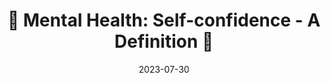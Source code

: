 ---
title: "🧠 Mental Health: Self-confidence - A Definition 📖"
date: "2023-07-30"
tags: ["🧠 Mental Health"]
showToc: true
draft: true
---